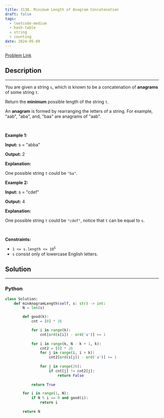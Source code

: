 ```yaml
---
title: 3138. Minimum Length of Anagram Concatenation
draft: false
tags: 
  - leetcode-medium
  - hash-table
  - string
  - counting
date: 2024-05-09
---
```


[Problem Link](https://leetcode.com/problems/minimum-length-of-anagram-concatenation/)

## Description

---
<p>You are given a string <code>s</code>, which is known to be a concatenation of <strong>anagrams</strong> of some string <code>t</code>.</p>

<p>Return the <strong>minimum</strong> possible length of the string <code>t</code>.</p>

<p>An <strong>anagram</strong> is formed by rearranging the letters of a string. For example, &quot;aab&quot;, &quot;aba&quot;, and, &quot;baa&quot; are anagrams of &quot;aab&quot;.</p>

<p>&nbsp;</p>
<p><strong class="example">Example 1:</strong></p>

<div class="example-block">
<p><strong>Input:</strong> <span class="example-io">s = &quot;abba&quot;</span></p>

<p><strong>Output:</strong> <span class="example-io">2</span></p>

<p><strong>Explanation:</strong></p>

<p>One possible string <code>t</code> could be <code>&quot;ba&quot;</code>.</p>
</div>

<p><strong class="example">Example 2:</strong></p>

<div class="example-block">
<p><strong>Input:</strong> <span class="example-io">s = &quot;cdef&quot;</span></p>

<p><strong>Output:</strong> <span class="example-io">4</span></p>

<p><strong>Explanation:</strong></p>

<p>One possible string <code>t</code> could be <code>&quot;cdef&quot;</code>, notice that <code>t</code> can be equal to <code>s</code>.</p>
</div>

<p>&nbsp;</p>
<p><strong>Constraints:</strong></p>

<ul>
	<li><code>1 &lt;= s.length &lt;= 10<sup>5</sup></code></li>
	<li><code>s</code> consist only of lowercase English letters.</li>
</ul>


## Solution

---
### Python
``` py title='minimum-length-of-anagram-concatenation'
class Solution:
    def minAnagramLength(self, s: str) -> int:
        N = len(s)

        def good(k):
            cnt = [0] * 26

            for i in range(k):
                cnt[ord(s[i]) - ord('a')] += 1
            
            for i in range(k, N - k + 1, k):
                cnt2 = [0] * 26
                for j in range(i, i + k):
                    cnt2[ord(s[j]) - ord('a')] += 1
                
                for j in range(26):
                    if cnt[j] != cnt2[j]:
                        return False
            
            return True

        for i in range(1, N):
            if N % i == 0 and good(i):
                return i
        
        return N
```

